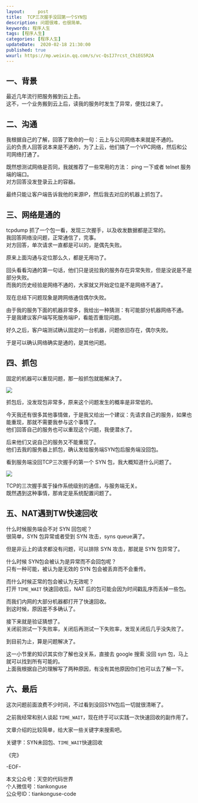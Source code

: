 ```yaml
---   
layout:     post  
title:  TCP三次握手没回第一个SYN包  
description: 问题很难，也很简单。  
keywords: 程序人生  
tags: [程序人生]    
categories: [程序人生]  
updateDate:  2020-02-18 21:30:00  
published: true  
wxurl: https://mp.weixin.qq.com/s/vc-QsIJ7rcst_Ch1EG5R2A  
---  
```



## 一、背景  


最近几年流行把服务搬到云上去。  
这不，一个业务搬到云上后，读我的服务时发生了异常，便找过来了。  


## 二、沟通  


我根据自己的了解，回答了致命的一句：云上与公司网络本来就是不通的。  
云的负责人回答说本来是不通的，为了上云，他们搞了一个VPC网络，然后和公司网络打通了。  


既然想测试网络是否同，我就推荐了一些常用的方法： ping 一下或者 telnet 服务端的端口。  
对方回答没发登录云上的容器。  


最终只能让客户端告诉我他的来源IP，然后我去对应的机器上抓包了。  


## 三、网络是通的  


tcpdump 抓了一个包一看，发现三次握手，以及收发数据都是正常的。  
我回答网络没问题，正常通信了，完事。  
对方回答，单次请求一直都是可以的，是偶先失败。  


原来上面沟通与定位那么久，都是无用功了。  


回头看看沟通的第一句话，他们只是说拉我的服务存在异常失败，但是没说是不是部分失败。  
而我的历史经验是网络不通的，大家就又开始定位是不是网络不通了。  



现在总结下问题现象是跨网络通信偶尔失败。  


由于我的服务下面的机器非常多，我给出一种猜测：有可能部分机器网络不通。  
于是我建议客户端写死服务端IP，看能否重现问题。  


好久之后，客户端测试确认固定的一台机器，问题依旧存在，偶尔失败。  


于是可以确认网络确实是通的，是其他问题。  


## 四、抓包  


固定的机器可以重现问题，那一般抓包就能解决了。  


![](http://res.tiamkonguse.com/2020/02/18/001.png)  


抓包后，没发现包非常多，原来这个问题发生的概率是非常低的。  


今天我还有很多其他事情做，于是我又给出一个建议：先请求自己的服务，如果也能重现，那就不需要我参与这个事情了。  
他们回答自己的服务也可以重现这个问题，我便潜水了。  



后来他们又说自己的服务又不能重现了。  
他们去我的服务器上抓包，确认发给服务端SYN包后服务端没回包。  


看到服务端没回TCP三次握手的第一个 SYN 包，我大概知道什么问题了。  


![](http://res.tiamkonguse.com/2020/02/18/002.png)  


TCP的三次握手属于操作系统级别的通信，与服务端无关。  
既然遇到这种事情，那肯定是系统配置问题了。  


## 五、NAT遇到TW快速回收  


什么时候服务端会不对 SYN 回包呢？  
很简单，SYN 包异常或者受到 SYN 攻击，syns queue满了。  


但是非云上的请求都没有问题，可以排除 SYN 攻击，那就是 SYN 包异常了。  


什么时候 SYN包会被认为是异常而不会回包呢？  
只有一种可能，被认为是无效的 SYN 包会被丢弃而不会重传。  


而什么时候正常的包会被认为无效呢？  
打开 `TIME_WAIT` 快速回收后，NAT 后的包可能会因为时间戳乱序而丢掉一些包。  


而我们内网的大部分机器都打开了快速回收。  
到这时候，原因差不多确认了。  


接下来就是验证猜想了。  
关闭前测试一下失败率，关闭后再测试一下失败率，发现关闭后几乎没失败了。  


到目前为止，算是问题解决了。  


这一小节里的知识其实你了解也没关系，直接去 google 搜索 没回 syn 包，马上就可以找到所有可能的。  
上面我根据自己的理解写了两种原因，有没有其他原因你们也可以去了解一下。  



## 六、最后  


这次问题前面浪费不少时间，不过看到没回SYN包后一切就很清晰了。  


之前我经常和别人谈起 `TIME_WAIT`，现在终于可以实践一次快速回收的副作用了。  


文章介绍的比较简单，给大家一些关键字来搜索吧。  


关键字：SYN未回包、`TIME_WAIT`快速回收  


《完》


-EOF-  



本文公众号：天空的代码世界  
个人微信号：tiankonguse  
公众号ID：tiankonguse-code  
  

